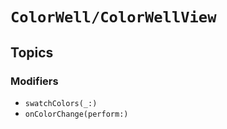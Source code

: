 # ``ColorWell/ColorWellView``

## Topics

### Modifiers

- ``swatchColors(_:)``
- ``onColorChange(perform:)``
